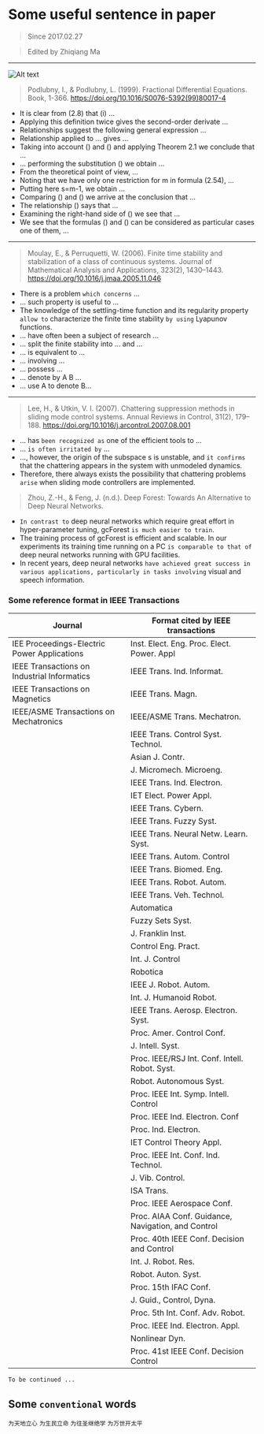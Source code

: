# Some useful sentence in paper
> Since 2017.02.27

> Edited by Zhiqiang Ma
---
![Alt text](https://gss0.baidu.com/9fo3dSag_xI4khGko9WTAnF6hhy/zhidao/pic/item/f7246b600c338744415f82d8590fd9f9d62aa0f8.jpg)

> Podlubny, I., & Podlubny, L. (1999). Fractional Differential Equations. Book, 1-366. https://doi.org/10.1016/S0076-5392(99)80017-4

- It is clear from (2.8) that (i) ...
- Applying this definition twice gives the second-order derivate ...
- Relationships suggest the following general expression ...
- Relationship applied to ... gives ...
- Taking into account () and () and applying Theorem 2.1 we conclude that ...
- ... performing the substitution () we obtain ...
- From the theoretical point of view, ...
- Noting that we have only one restriction for m in formula (2.54), ...
- Putting here s=m-1, we obtain ...
- Comparing () and () we arrive at the conclusion that ...
- The relationship () says that ...
- Examining the right-hand side of () we see that ...
- We see that the formulas () and () can be considered as particular cases one of them, ...

---

>Moulay, E., & Perruquetti, W. (2006). Finite time stability and stabilization of a class of continuous systems. Journal of Mathematical Analysis and Applications, 323(2), 1430–1443. https://doi.org/10.1016/j.jmaa.2005.11.046

- There is a problem `which concerns` ...
- ... such property is useful to ...
- The knowledge of the settling-time function and its regularity property `allow to` characterize the finite time stability `by using` Lyapunov functions.
- ... have often been a subject of research ...
- ... split the finite stability into ... and ...
- ... is equivalent to ...
- ... involving ...
- ... possess ...
- ... denote by A B ...
- ... use A to denote B...
---
>Lee, H., & Utkin, V. I. (2007). Chattering suppression methods in sliding mode control systems. Annual Reviews in Control, 31(2), 179–188. https://doi.org/10.1016/j.arcontrol.2007.08.001

- ... has `been recognized as` one of the efficient tools to ...
- ... `is often irritated by` ...
- ..., however, the origin of the subspace s is unstable, and `it confirms` that the chattering appears in the system with unmodeled dynamics.
- Therefore, there always exists the possibility that chattering problems `arise` when sliding mode controllers are implemented.

> Zhou, Z.-H., & Feng, J. (n.d.). Deep Forest: Towards An Alternative to Deep Neural Networks.

- `In contrast to` deep neural networks which require great effort in hyper-parameter tuning, gcForest `is much easier to train`.
- The training process of gcForest is efficient and scalable. In our experiments its training time running on a PC `is comparable to that of` deep neural networks running with GPU facilities.
- In recent years, deep neural networks `have achieved great success in various applications, particularly in tasks involving` visual and speech information.
### Some reference format in IEEE Transactions

|Journal  | Format cited by IEEE transactions|
|-|-|
|IEE Proceedings-Electric Power Applications |Inst. Elect. Eng. Proc. Elect. Power. Appl |
|IEEE Transactions on Industrial Informatics|IEEE Trans. Ind. Informat.|
|IEEE Transactions on Magnetics|IEEE Trans. Magn.|
|IEEE/ASME Transactions on Mechatronics|IEEE/ASME Trans. Mechatron.|
||IEEE Trans. Control Syst. Technol.|
||Asian J. Contr.|
||J. Micromech. Microeng.|
||IEEE Trans. Ind. Electron.|
||IET Elect. Power Appl.|
||IEEE Trans. Cybern.|
||IEEE Trans. Fuzzy Syst.|
||IEEE Trans. Neural Netw. Learn. Syst.|
||IEEE Trans. Autom. Control|
||IEEE Trans. Biomed. Eng.|
||IEEE Trans. Robot. Autom.|
||IEEE Trans. Veh. Technol.|
||Automatica|
||Fuzzy  Sets Syst.|
||J.  Franklin  Inst.|
||Control Eng. Pract.|
||Int. J. Control|
||Robotica|
||IEEE J. Robot. Autom.|
||Int. J. Humanoid Robot.|
||IEEE Trans. Aerosp. Electron. Syst.|
||Proc. Amer. Control Conf.|
||J. Intell. Syst.|
||Proc. IEEE/RSJ Int. Conf. Intell. Robot. Syst.|
||Robot. Autonomous Syst.|
||Proc. IEEE Int. Symp. Intell. Control|
||Proc. IEEE Ind. Electron. Conf|
||Proc. Ind. Electron.|
||IET Control Theory Appl.|
||Proc. IEEE Int. Conf. Ind. Technol.|
||J. Vib. Control.|
||ISA Trans.|
||Proc. IEEE Aerospace Conf.|
||Proc. AIAA Conf. Guidance, Navigation, and Control|
||Proc. 40th IEEE Conf. Decision and Control|
||Int. J. Robot. Res.|
||Robot. Auton. Syst.|
||Proc. 15th IFAC Conf.|
||J. Guid., Control, Dyna.|
||Proc. 5th Int. Conf. Adv. Robot.|
||Proc. IEEE Ind. Electron. Appl.|
||Nonlinear Dyn.|
||Proc. 41st IEEE Conf. Decision Control|
`To be continued ... `
## Some `conventional` words
`为天地立心`
`为生民立命`
`为往圣继绝学`
`为万世开太平`
